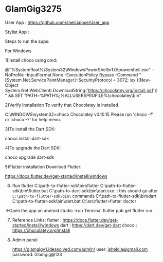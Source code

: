 # GlamGig3275

User App : https://github.com/shelciajose/User_app

Stylist App : 

Steps to run the apps:

For Windows

1)Install choco using cmd:

@"%SystemRoot%\System32\WindowsPowerShell\v1.0\powershell.exe" -NoProfile -InputFormat None -ExecutionPolicy Bypass -Command " [System.Net.ServicePointManager]::SecurityProtocol = 3072; iex ((New-Object System.Net.WebClient).DownloadString('https://chocolatey.org/install.ps1'))" && SET "PATH=%PATH%;%ALLUSERSPROFILE%\chocolatey\bin"

2)Verify Installation
To verify that Chocolatey is installed

C:\WINDOWS\system32>choco
Chocolatey v0.10.15
Please run 'choco -?' or 'choco  -?' for help menu.

3)To install the Dart SDK:

 choco install dart-sdk
 
4)To upgrade the Dart SDK:

 choco upgrade dart-sdk

5)Flutter installation
Download Flutter:

https://docs.flutter.dev/get-started/install/windows

6) Run flutter
   C:\path-to-flutter-sdk\bin\flutter
   C:\path-to-flutter-sdk\bin\flutter.bat
   C:\path-to-dart-sdk\bin\dart.exe        :: this should go after `C:\path-to-flutter-sdk\bin\` commands
   C:\path-to-flutter-sdk\bin\dart
   C:\path-to-flutter-sdk\bin\dart.bat
   C:\src\flutter>flutter doctor

->Open the app on android studio
->on Terminal
    flutter pub get
    flutter run

7) Reference Links:
     flutter : https://docs.flutter.dev/get-started/install/windows
     dart : https://dart.dev/get-dart
     choco : https://chocolatey.org/install

8) Admin panel

   https://glamgigv1.ideasolved.com/admin/
   user: jshelcia@gmail.com
   password: Glamgig@123
